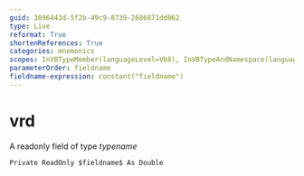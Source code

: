 ```yaml
---
guid: 3096443d-5f2b-49c9-8739-2686871dd062
type: Live
reformat: True
shortenReferences: True
categories: mnemonics
scopes: InVBTypeMember(languageLevel=Vb8), InVBTypeAndNamespace(languageLevel=Vb8)
parameterOrder: fieldname
fieldname-expression: constant("fieldname")
---
```


# vrd

A readonly field of type $typename$

```
Private ReadOnly $fieldname$ As Double
```
